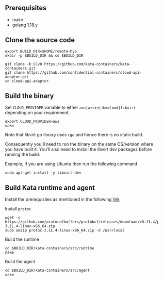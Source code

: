 ## Prerequisites
- make
- golang 1.18.y

## Clone the source code
```
export BUILD_DIR=$HOME/remote-hyp
mkdir -p $BUILD_DIR && cd $BUILD_DIR

git clone -b CCv0 https://github.com/kata-containers/kata-containers.git
git clone https://github.com/confidential-containers/cloud-api-adaptor.git
cd cloud-api-adaptor
```

## Build the binary

Set `CLOUD_PROVIDER` variable to either `aws|azure|ibmcloud|libvirt` depending on your requirement.

```
export CLOUD_PROVIDER=aws
make
```

Note that libvirt go library uses `cgo` and hence there is no static build.

Consequently you'll need to run the binary on the same OS/version where you have
built it.
You'll also need to install the libvirt dev packages before running the build.

Example, if you are using Ubuntu then run the following command
```
sudo apt-get install -y libvirt-dev
```

## Build Kata runtime and agent

Install the prerequisites as mentioned in the following [link](https://github.com/kata-containers/kata-containers/blob/main/docs/Developer-Guide.md#requirements-to-build-individual-components)

Install `protoc`
```
wget -c https://github.com/protocolbuffers/protobuf/releases/download/v3.11.4/protoc-3.11.4-linux-x86_64.zip
sudo unzip protoc-3.11.4-linux-x86_64.zip -d /usr/local
```

Build the runtime

```
cd $BUILD_DIR/kata-containers/src/runtime
make
```

Build the agent

```
cd $BUILD_DIR/kata-containers/src/agent
make
```
